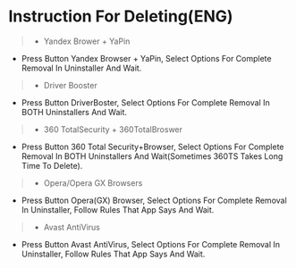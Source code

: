 # Instruction For Deleting(ENG)
> - Yandex Brower + YaPin
  - Press Button Yandex Browser + YaPin, Select Options For Complete Removal In Uninstaller And Wait.

> - Driver Booster
  - Press Button DriverBoster, Select Options For Complete Removal In BOTH Uninstallers And Wait.

> - 360 TotalSecurity + 360TotalBroswer
  - Press Button 360 Total Security+Browser, Select Options For Complete Removal In BOTH Uninstallers And Wait(Sometimes 360TS Takes Long Time To Delete).

> - Opera/Opera GX Browsers
  - Press Button Opera(GX) Browser, Select Options For Complete Removal In Uninstaller, Follow Rules That App Says And Wait.

> - Avast AntiVirus
  - Press Button Avast AntiVirus, Select Options For Complete Removal In Uninstaller, Follow Rules That App Says And Wait.

